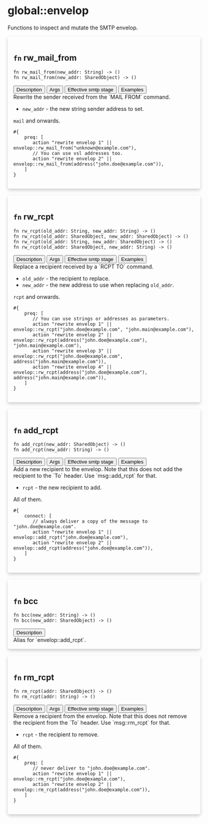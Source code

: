 # global::envelop

Functions to inspect and mutate the SMTP envelop.


<div markdown="span" style='box-shadow: 0 4px 8px 0 rgba(0,0,0,0.2); padding: 15px; border-radius: 5px;'>

<h2 class="func-name"> <code>fn</code> rw_mail_from </h2>

```rust,ignore
fn rw_mail_from(new_addr: String) -> ()
fn rw_mail_from(new_addr: SharedObject) -> ()
```

<div class="tab">
    <button
    group="rw_mail_from"
    id="link-rw_mail_from-description"
    class="tablinks active"
    onclick="openTab(event, 'rw_mail_from', 'description')">
        Description
    </button>
    <button
    group="rw_mail_from"
    id="link-rw_mail_from-Args"
    class="tablinks"
    onclick="openTab(event, 'rw_mail_from', 'Args')">
        Args
    </button>
    <button
    group="rw_mail_from"
    id="link-rw_mail_from-Effective smtp stage"
    class="tablinks"
    onclick="openTab(event, 'rw_mail_from', 'Effective smtp stage')">
        Effective smtp stage
    </button>
    <button
    group="rw_mail_from"
    id="link-rw_mail_from-Examples"
    class="tablinks"
    onclick="openTab(event, 'rw_mail_from', 'Examples')">
        Examples
    </button></div>

<div group="rw_mail_from" id="rw_mail_from-description" style="display: block;" markdown="span" class="tabcontent">
Rewrite the sender received from the `MAIL FROM` command.


</div>

<div group="rw_mail_from" id="rw_mail_from-Args" class="tabcontent">

* `new_addr` - the new string sender address to set.


</div>

<div group="rw_mail_from" id="rw_mail_from-Effective smtp stage" class="tabcontent">

`mail` and onwards.


</div>

<div group="rw_mail_from" id="rw_mail_from-Examples" class="tabcontent">

```
#{
    preq: [
       action "rewrite envelop 1" || envelop::rw_mail_from("unknown@example.com"),
       // You can use vsl addresses too.
       action "rewrite envelop 2" || envelop::rw_mail_from(address("john.doe@example.com")),
    ]
}
```
</div>

</div>
</br>

<div markdown="span" style='box-shadow: 0 4px 8px 0 rgba(0,0,0,0.2); padding: 15px; border-radius: 5px;'>

<h2 class="func-name"> <code>fn</code> rw_rcpt </h2>

```rust,ignore
fn rw_rcpt(old_addr: String, new_addr: String) -> ()
fn rw_rcpt(old_addr: SharedObject, new_addr: SharedObject) -> ()
fn rw_rcpt(old_addr: String, new_addr: SharedObject) -> ()
fn rw_rcpt(old_addr: SharedObject, new_addr: String) -> ()
```

<div class="tab">
    <button
    group="rw_rcpt"
    id="link-rw_rcpt-description"
    class="tablinks active"
    onclick="openTab(event, 'rw_rcpt', 'description')">
        Description
    </button>
    <button
    group="rw_rcpt"
    id="link-rw_rcpt-Args"
    class="tablinks"
    onclick="openTab(event, 'rw_rcpt', 'Args')">
        Args
    </button>
    <button
    group="rw_rcpt"
    id="link-rw_rcpt-Effective smtp stage"
    class="tablinks"
    onclick="openTab(event, 'rw_rcpt', 'Effective smtp stage')">
        Effective smtp stage
    </button>
    <button
    group="rw_rcpt"
    id="link-rw_rcpt-Examples"
    class="tablinks"
    onclick="openTab(event, 'rw_rcpt', 'Examples')">
        Examples
    </button></div>

<div group="rw_rcpt" id="rw_rcpt-description" style="display: block;" markdown="span" class="tabcontent">
Replace a recipient received by a `RCPT TO` command.


</div>

<div group="rw_rcpt" id="rw_rcpt-Args" class="tabcontent">

* `old_addr` - the recipient to replace.
* `new_addr` - the new address to use when replacing `old_addr`.


</div>

<div group="rw_rcpt" id="rw_rcpt-Effective smtp stage" class="tabcontent">

`rcpt` and onwards.


</div>

<div group="rw_rcpt" id="rw_rcpt-Examples" class="tabcontent">

```
#{
    preq: [
       // You can use strings or addresses as parameters.
       action "rewrite envelop 1" || envelop::rw_rcpt("john.doe@example.com", "john.main@example.com"),
       action "rewrite envelop 2" || envelop::rw_rcpt(address("john.doe@example.com"), "john.main@example.com"),
       action "rewrite envelop 3" || envelop::rw_rcpt("john.doe@example.com", address("john.main@example.com")),
       action "rewrite envelop 4" || envelop::rw_rcpt(address("john.doe@example.com"), address("john.main@example.com")),
    ]
}
```
</div>

</div>
</br>

<div markdown="span" style='box-shadow: 0 4px 8px 0 rgba(0,0,0,0.2); padding: 15px; border-radius: 5px;'>

<h2 class="func-name"> <code>fn</code> add_rcpt </h2>

```rust,ignore
fn add_rcpt(new_addr: SharedObject) -> ()
fn add_rcpt(new_addr: String) -> ()
```

<div class="tab">
    <button
    group="add_rcpt"
    id="link-add_rcpt-description"
    class="tablinks active"
    onclick="openTab(event, 'add_rcpt', 'description')">
        Description
    </button>
    <button
    group="add_rcpt"
    id="link-add_rcpt-Args"
    class="tablinks"
    onclick="openTab(event, 'add_rcpt', 'Args')">
        Args
    </button>
    <button
    group="add_rcpt"
    id="link-add_rcpt-Effective smtp stage"
    class="tablinks"
    onclick="openTab(event, 'add_rcpt', 'Effective smtp stage')">
        Effective smtp stage
    </button>
    <button
    group="add_rcpt"
    id="link-add_rcpt-Examples"
    class="tablinks"
    onclick="openTab(event, 'add_rcpt', 'Examples')">
        Examples
    </button></div>

<div group="add_rcpt" id="add_rcpt-description" style="display: block;" markdown="span" class="tabcontent">
Add a new recipient to the envelop. Note that this does not add
the recipient to the `To` header. Use `msg::add_rcpt` for that.


</div>

<div group="add_rcpt" id="add_rcpt-Args" class="tabcontent">

* `rcpt` - the new recipient to add.


</div>

<div group="add_rcpt" id="add_rcpt-Effective smtp stage" class="tabcontent">

All of them.


</div>

<div group="add_rcpt" id="add_rcpt-Examples" class="tabcontent">

```
#{
    connect: [
       // always deliver a copy of the message to "john.doe@example.com".
       action "rewrite envelop 1" || envelop::add_rcpt("john.doe@example.com"),
       action "rewrite envelop 2" || envelop::add_rcpt(address("john.doe@example.com")),
    ]
}
```
</div>

</div>
</br>

<div markdown="span" style='box-shadow: 0 4px 8px 0 rgba(0,0,0,0.2); padding: 15px; border-radius: 5px;'>

<h2 class="func-name"> <code>fn</code> bcc </h2>

```rust,ignore
fn bcc(new_addr: String) -> ()
fn bcc(new_addr: SharedObject) -> ()
```

<div class="tab">
    <button
    group="bcc"
    id="link-bcc-description"
    class="tablinks active"
    onclick="openTab(event, 'bcc', 'description')">
        Description
    </button></div>

<div group="bcc" id="bcc-description" style="display: block;" markdown="span" class="tabcontent">
Alias for `envelop::add_rcpt`.
</div>

</div>
</br>

<div markdown="span" style='box-shadow: 0 4px 8px 0 rgba(0,0,0,0.2); padding: 15px; border-radius: 5px;'>

<h2 class="func-name"> <code>fn</code> rm_rcpt </h2>

```rust,ignore
fn rm_rcpt(addr: SharedObject) -> ()
fn rm_rcpt(addr: String) -> ()
```

<div class="tab">
    <button
    group="rm_rcpt"
    id="link-rm_rcpt-description"
    class="tablinks active"
    onclick="openTab(event, 'rm_rcpt', 'description')">
        Description
    </button>
    <button
    group="rm_rcpt"
    id="link-rm_rcpt-Args"
    class="tablinks"
    onclick="openTab(event, 'rm_rcpt', 'Args')">
        Args
    </button>
    <button
    group="rm_rcpt"
    id="link-rm_rcpt-Effective smtp stage"
    class="tablinks"
    onclick="openTab(event, 'rm_rcpt', 'Effective smtp stage')">
        Effective smtp stage
    </button>
    <button
    group="rm_rcpt"
    id="link-rm_rcpt-Examples"
    class="tablinks"
    onclick="openTab(event, 'rm_rcpt', 'Examples')">
        Examples
    </button></div>

<div group="rm_rcpt" id="rm_rcpt-description" style="display: block;" markdown="span" class="tabcontent">
Remove a recipient from the envelop. Note that this does not remove
the recipient from the `To` header. Use `msg::rm_rcpt` for that.


</div>

<div group="rm_rcpt" id="rm_rcpt-Args" class="tabcontent">

* `rcpt` - the recipient to remove.


</div>

<div group="rm_rcpt" id="rm_rcpt-Effective smtp stage" class="tabcontent">

All of them.


</div>

<div group="rm_rcpt" id="rm_rcpt-Examples" class="tabcontent">

```
#{
    preq: [
       // never deliver to "john.doe@example.com".
       action "rewrite envelop 1" || envelop::rm_rcpt("john.doe@example.com"),
       action "rewrite envelop 2" || envelop::rm_rcpt(address("john.doe@example.com")),
    ]
}
```
</div>

</div>
</br>

